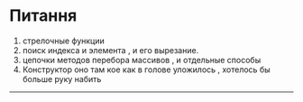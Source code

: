 # Питання

1. стрелочные функции
2. поиск индекса и элемента , и его вырезание.
3. цепочки методов перебора массивов , и отдельные способы
4. Конструктор
   оно там кое как в голове уложилось , хотелось бы больше руку набить

---
